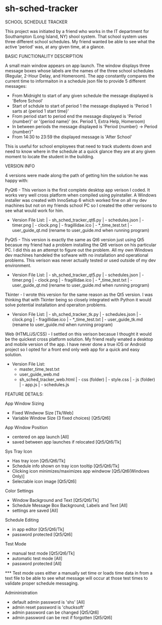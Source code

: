 # sh-sched-tracker

SCHOOL SCHEDULE TRACKER

This project was initiated by a friend who works in the IT department for Southampton (Long Island, NY) shool system. That school system uses three different school schedules. My friend wanted be able to see what the active 'period' was, at any given time, at a glance. 

BASIC FUNCTIONALITY DESCRIPTION

A small main window appears on app launch. 
The window displays three message boxes whose labels are the names of the three school schedules (Regular, 2-Hour Delay, and Homeroom).
The app constantly compares the current time to informaiton in a schedule json file to provide 5 different messages:
 - From Midnight to start of any given schedule the message displayed is 'Before School'
 - Start of schdule to start of period 1 the message displayed is 'Period 1 sarts at {period 1 start time}'
 - From period start to period end the message displayed is 'Period {number}' or '{period name}' (ex. Period 1, Extra Help, Homeroom)
 - In between periods the message displayed is 'Period {number} -> Period {number}"
 - From 14:30 to 23:59 the displayed message is 'After School'

This is useful for school employees that need to track students down and need to know where in the schedule at a quick glance they are at any given moment to locate the student in the building. 


VERSION INFO

4 versions were made along the path of getting him the solution he was happy with:

PyQt6 - This verison is the first complete desktop app verison I coded. It works very well cross platform when compiled using pyinstaller. A Windows installer was created with InnoSetup 6 which worked fine on all my dev machines but not on my friends school PC so I created the other verisons to see what would work for him.

 - Version File List:
   | - sh_sched_tracker_qt6.py
   | - schedules.json
   | - timer.png
   | - clock.png
   | - fragillidae.ico
   | - *_time_test.txt
   | - user_guide_qt.md (rename to user_guide.md when running program)
     
PyQt5 - This version is exactly the same as Qt6 version just using Qt5 becasue my friend had a problem installing the Qt6 verison on his particular PC. I did this as an attempt to figure out the problem. All my own Windows dev machines handeled the sofware with no installation and operational problems. This verison was never actually tested or used outside of my dev environment.

 - Version File List:
   | - sh_sched_tracker_qt5.py
   | - schedules.json
   | - timer.png
   | - clock.png
   | - fragillidae.ico
   | - *_time_test.txt
   | - user_guide_qt.md (rename to user_guide.md when running program)

Tkinter - I wrote this version for the same reason as the Qt5 version. I was thinking that with Tkinter being so closely integrated with Python it would solve potential installation and operaiton problems. 

 - Version File List:
   | - sh_sched_tracker_tk.py
   | - schedules.json
   | - clock.png
   | - fragillidae.ico
   | - *_time_test.txt
   | - user_guide_tk.md (rename to user_guide.md when running program)

Web (HTML/JS/CSS) - I settled on this verison becasue I thought it would be the quickest cross platform solution. My friend really wnated a desktop and mobile version of the app. I have never done a true iOS or Android project so I opted for a front end only web app for a quick and easy solution. 

 - Version File List:
    - master_time_test.txt
    - user_guide_web.md
    - sh_sched_tracker_web.html
      | - css (folder)
          | - style.css
      | - js (folder)
          | - app.js
          | - schedules.js
   

FEATURE DETAILS:

App Window Sizing
 - Fixed Windwow Size [Tk/Web]
 - Variable Window Size (3 fixed choices) [Qt5/Qt6]

App Window Position
 - centered on app launch [All]
 - saved between app launches if relocated [Qt5/Qt6/Tk]

Sys Tray Icon
 - Has tray icon [Qt5/Qt6/Tk]
 - Schedule info shown on tray icon tooltip [Qt5/Qt6/Tk]
 - Clicking icon minimizes/maximizes app windwow [Qt5/Qt6(Windows Only)]
 - Selectable icon image [Qt5/Qt6]

Color Settings
 - Window Background and Text [Qt5/Qt6/Tk]
 - Schedule Message Box Background, Labels and Text [All]
 - settings are saved [All]

Schedule Editing
 - in app editor [Qt5/Qt6/Tk]
 - password protected [Qt5/Qt6]

Test Mode
 - manual test mode [Qt5/Qt6/Tk]
 - automatic test mode [All]
 - password protected [All]
 
 *** Test mode uses either a manually set time or loads time data in from a text file to be able to see what message will occur at those test times to validate proper schedule messaging.

Admininistration
 - default admin password is 'shs' [All]
 - admin reset password is 'chucksoft'
 - admin password can be changed [Qt5/Qt6]
 - admin password can be rest if forgotten [Qt5/Qt6]
 
